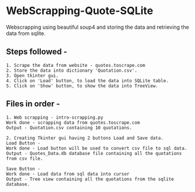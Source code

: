 # WebScrapping-Quote-SQLite
Webscrapping using beautiful soup4 and storing the data and retrieving the data from sqlite.

## Steps followed -
```
1. Scrape the data from website - quotes.toscrape.com
2. Store the data into dictionary 'Quotation.csv'.
3. Open tkinter gui.
4. Click on 'Load' button, to load the data into SQLite table.
5. Click on 'Show' button, to show the data into TreeView.
```

## Files in order - 
```
1. Web scrapping - intro-scrapping.py 
Work done - scrapping data from quotes.toscrape.com
Output - Quotation.csv containing 10 quotations.

2. Creating Tkinter gui having 2 buttons Load and Save data.
Load Button - 
Work done - Load button will be used to convert csv file to sql data.
Output - Quotes_Data.db database file containing all the quotations from csv file.

Save Button - 
Work done - Load data from sql data into cursor 
Output - Tree view containing all the quotations from the sqlite database.

